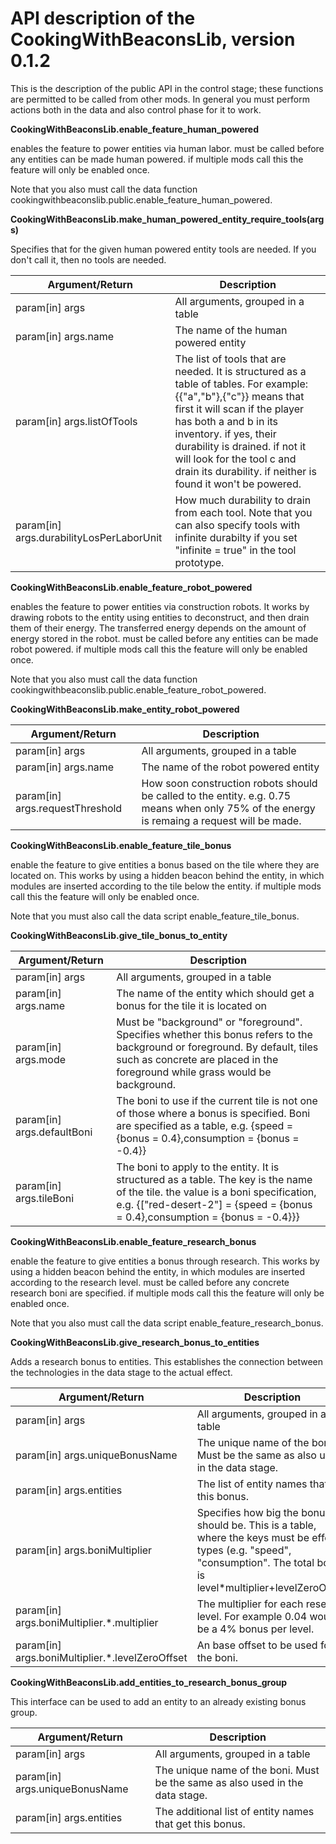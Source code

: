 # API description of the CookingWithBeaconsLib, version 0.1.2

This is the description of the public API in the control stage; these functions are permitted to be called from other mods. 
In general you must perform actions both in the data and also control phase for it to work.

**CookingWithBeaconsLib.enable_feature_human_powered**

enables the feature to power entities via human labor.
must be called before any entities can be made human powered.
if multiple mods call this the feature will only be enabled once.

Note that you also must call the data function cookingwithbeaconslib.public.enable_feature_human_powered.

**CookingWithBeaconsLib.make_human_powered_entity_require_tools(args)**

Specifies that for the given human powered entity tools are needed. If you don't call it, then no tools are needed.

|Argument/Return|Description|
|-|-|
|param[in] args|All arguments, grouped in a table|
|param[in] args.name|The name of the human powered entity|
|param[in] args.listOfTools|The list of tools that are needed. It is structured as a table of tables. For example: {{"a","b"},{"c"}} means that first it will scan if the player has both a and b in its inventory. if yes, their durability is drained. if not it will look for the tool c and drain its durability. if neither is found it won't be powered.|
|param[in] args.durabilityLosPerLaborUnit|How much durability to drain from each tool. Note that you can also specify tools with infinite durabilty if you set "infinite = true" in the tool prototype.|

**CookingWithBeaconsLib.enable_feature_robot_powered**

enables the feature to power entities via construction robots.
It works by drawing robots to the entity using entities to deconstruct, and then drain them of their energy.
The transferred energy depends on the amount of energy stored in the robot.
must be called before any entities can be made robot powered.
if multiple mods call this the feature will only be enabled once.

Note that you also must call the data function cookingwithbeaconslib.public.enable_feature_robot_powered.

**CookingWithBeaconsLib.make_entity_robot_powered**

|Argument/Return|Description|
|-|-|
|param[in] args|All arguments, grouped in a table|
|param[in] args.name|The name of the robot powered entity|
|param[in] args.requestThreshold|How soon construction robots should be called to the entity. e.g. 0.75 means when only 75% of the energy is remaing a request will be made.|

**CookingWithBeaconsLib.enable_feature_tile_bonus**

enable the feature to give entities a bonus based on the tile where they are located on.
This works by using a hidden beacon behind the entity, in which modules are inserted according to the tile below the entity.
if multiple mods call this the feature will only be enabled once.

Note that you must also call the data script enable_feature_tile_bonus.

**CookingWithBeaconsLib.give_tile_bonus_to_entity**

|Argument/Return|Description|
|-|-|
|param[in] args|All arguments, grouped in a table|
|param[in] args.name|The name of the entity which should get a bonus for the tile it is located on|
|param[in] args.mode|Must be "background" or "foreground". Specifies whether this bonus refers to the background or foreground. By default, tiles such as concrete are placed in the foreground while grass would be background.|
|param[in] args.defaultBoni|The boni to use if the current tile is not one of those where a bonus is specified. Boni are specified as a table, e.g. {speed = {bonus = 0.4},consumption = {bonus = -0.4}}|
|param[in] args.tileBoni|The boni to apply to the entity. It is structured as a table. The key is the name of the tile. the value is a boni specification, e.g. {["red-desert-2"] = {speed = {bonus = 0.4},consumption = {bonus = -0.4}}}|

**CookingWithBeaconsLib.enable_feature_research_bonus**

enable the feature to give entities a bonus through research.
This works by using a hidden beacon behind the entity, in which modules are inserted according to the research level.
must be called before any concrete research boni are specified.
if multiple mods call this the feature will only be enabled once.

Note that you also must call the data script enable_feature_research_bonus.

**CookingWithBeaconsLib.give_research_bonus_to_entities**

Adds a research bonus to entities. This establishes the connection between the technologies in the data stage to the actual effect.

|Argument/Return|Description|
|-|-|
|param[in] args|All arguments, grouped in a table|
|param[in] args.uniqueBonusName|The unique name of the boni. Must be the same as also used in the data stage.|
|param[in] args.entities|The list of entity names that get this bonus.|
|param[in] args.boniMultiplier|Specifies how big the bonus should be. This is a table, where the keys must be effect types (e.g. "speed", "consumption". The total boni is level*multiplier+levelZeroOffset|
|param[in] args.boniMultiplier.*.multiplier|The multiplier for each research level. For example 0.04 would be a 4% bonus per level.|
|param[in] args.boniMultiplier.*.levelZeroOffset|An base offset to be used for the boni.|


**CookingWithBeaconsLib.add_entities_to_research_bonus_group**

This interface can be used to add an entity to an already existing bonus group.

|Argument/Return|Description|
|-|-|
|param[in] args|All arguments, grouped in a table|
|param[in] args.uniqueBonusName|The unique name of the boni. Must be the same as also used in the data stage.|
|param[in] args.entities|The additional list of entity names that get this bonus.|
